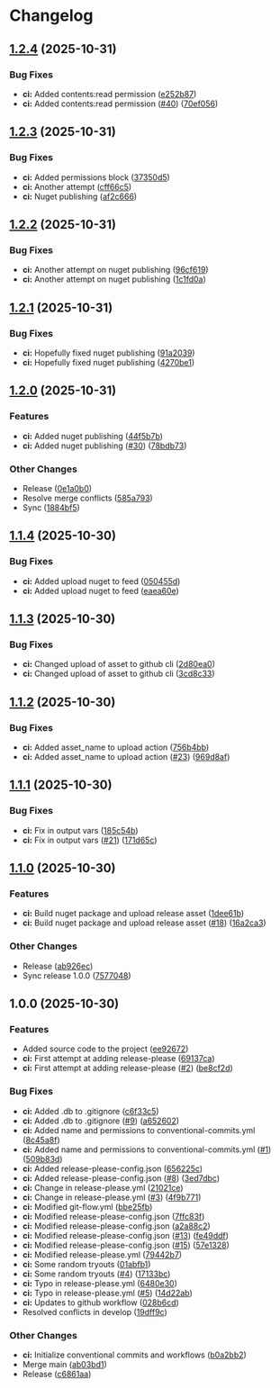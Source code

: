 # Changelog

## [1.2.4](https://github.com/bmartens88/TesterkeTest/compare/v1.2.3...v1.2.4) (2025-10-31)


### Bug Fixes

* **ci:** Added contents:read permission ([e252b87](https://github.com/bmartens88/TesterkeTest/commit/e252b8729c7ca08015fb2bd8feaa6d3a3ad063fd))
* **ci:** Added contents:read permission ([#40](https://github.com/bmartens88/TesterkeTest/issues/40)) ([70ef056](https://github.com/bmartens88/TesterkeTest/commit/70ef056ea3388b85dc8f0838c7350a27f8135c11))

## [1.2.3](https://github.com/bmartens88/TesterkeTest/compare/v1.2.2...v1.2.3) (2025-10-31)


### Bug Fixes

* **ci:** Added permissions block ([37350d5](https://github.com/bmartens88/TesterkeTest/commit/37350d518bcc84fd687bd7011cf5e44e9bee89e7))
* **ci:** Another attempt ([cff66c5](https://github.com/bmartens88/TesterkeTest/commit/cff66c50f289a308048ebf74e5f7bf07307f7b79))
* **ci:** Nuget publishing ([af2c666](https://github.com/bmartens88/TesterkeTest/commit/af2c6662d698873b0cab1ebf0a0fe7d1df0bcbc0))

## [1.2.2](https://github.com/bmartens88/TesterkeTest/compare/v1.2.1...v1.2.2) (2025-10-31)


### Bug Fixes

* **ci:** Another attempt on nuget publishing ([96cf619](https://github.com/bmartens88/TesterkeTest/commit/96cf6199523b5a2fcf34721f49ef13d3ac2da097))
* **ci:** Another attempt on nuget publishing ([1c1fd0a](https://github.com/bmartens88/TesterkeTest/commit/1c1fd0ae8706d3d432c28d1798a919b569584398))

## [1.2.1](https://github.com/bmartens88/TesterkeTest/compare/v1.2.0...v1.2.1) (2025-10-31)


### Bug Fixes

* **ci:** Hopefully fixed nuget publishing ([91a2039](https://github.com/bmartens88/TesterkeTest/commit/91a203943411f66af5046c80ea2fcfdf267aec51))
* **ci:** Hopefully fixed nuget publishing ([4270be1](https://github.com/bmartens88/TesterkeTest/commit/4270be1975d3e93da2a3308efda2890f2ef76f21))

## [1.2.0](https://github.com/bmartens88/TesterkeTest/compare/v1.1.4...v1.2.0) (2025-10-31)


### Features

* **ci:** Added nuget publishing ([44f5b7b](https://github.com/bmartens88/TesterkeTest/commit/44f5b7bed68dba44411428c59e1f7c5749963348))
* **ci:** Added nuget publishing ([#30](https://github.com/bmartens88/TesterkeTest/issues/30)) ([78bdb73](https://github.com/bmartens88/TesterkeTest/commit/78bdb73c22c9d24f942c2eb1a78a82cba9640db2))


### Other Changes

* Release ([0e1a0b0](https://github.com/bmartens88/TesterkeTest/commit/0e1a0b0a426688aa42e3f40964b59a6cd00af996))
* Resolve merge conflicts ([585a793](https://github.com/bmartens88/TesterkeTest/commit/585a7934834b8abf1761082dbe75426d0fad164f))
* Sync ([1884bf5](https://github.com/bmartens88/TesterkeTest/commit/1884bf5f291b6d5acf172fdf2da45dec66da6896))

## [1.1.4](https://github.com/bmartens88/TesterkeTest/compare/v1.1.3...v1.1.4) (2025-10-30)


### Bug Fixes

* **ci:** Added upload nuget to feed ([050455d](https://github.com/bmartens88/TesterkeTest/commit/050455dae8cfbf59244699e118ac249b497e3554))
* **ci:** Added upload nuget to feed ([eaea60e](https://github.com/bmartens88/TesterkeTest/commit/eaea60e9f96112077ffa18976b89196985add033))

## [1.1.3](https://github.com/bmartens88/TesterkeTest/compare/v1.1.2...v1.1.3) (2025-10-30)


### Bug Fixes

* **ci:** Changed upload of asset to github cli ([2d80ea0](https://github.com/bmartens88/TesterkeTest/commit/2d80ea09afdb9d5a5e02db7ac986b22af35c9601))
* **ci:** Changed upload of asset to github cli ([3cd8c33](https://github.com/bmartens88/TesterkeTest/commit/3cd8c33569f51f2d353cf42d43c14e45b4405e6e))

## [1.1.2](https://github.com/bmartens88/TesterkeTest/compare/v1.1.1...v1.1.2) (2025-10-30)


### Bug Fixes

* **ci:** Added asset_name to upload action ([756b4bb](https://github.com/bmartens88/TesterkeTest/commit/756b4bb435a921fabcfd0445ba2523e20c956cd5))
* **ci:** Added asset_name to upload action ([#23](https://github.com/bmartens88/TesterkeTest/issues/23)) ([969d8af](https://github.com/bmartens88/TesterkeTest/commit/969d8af2a1d11bd7f691453df29ee10bae2d0653))

## [1.1.1](https://github.com/bmartens88/TesterkeTest/compare/v1.1.0...v1.1.1) (2025-10-30)


### Bug Fixes

* **ci:** Fix in output vars ([185c54b](https://github.com/bmartens88/TesterkeTest/commit/185c54be26cae9415103d9b957d85f90375addf6))
* **ci:** Fix in output vars ([#21](https://github.com/bmartens88/TesterkeTest/issues/21)) ([171d65c](https://github.com/bmartens88/TesterkeTest/commit/171d65c17f3523895efc7f38d54cab7819f6b52d))

## [1.1.0](https://github.com/bmartens88/TesterkeTest/compare/v1.0.0...v1.1.0) (2025-10-30)


### Features

* **ci:** Build nuget package and upload release asset ([1dee61b](https://github.com/bmartens88/TesterkeTest/commit/1dee61b25e80f9c82648b978d9d39085751db07c))
* **ci:** Build nuget package and upload release asset ([#18](https://github.com/bmartens88/TesterkeTest/issues/18)) ([16a2ca3](https://github.com/bmartens88/TesterkeTest/commit/16a2ca3703c8ec20e9678a2b16704c25494c207c))


### Other Changes

* Release ([ab926ec](https://github.com/bmartens88/TesterkeTest/commit/ab926ec46d9be37e0348cfe3134546cd746ed7b9))
* Sync release 1.0.0 ([7577048](https://github.com/bmartens88/TesterkeTest/commit/75770489143c29539247db13ef735985acdb7cdc))

## 1.0.0 (2025-10-30)


### Features

* Added source code to the project ([ee92672](https://github.com/bmartens88/TesterkeTest/commit/ee92672df9d40dde9f11795fc21fada04c3ab8fb))
* **ci:** First attempt at adding release-please ([69137ca](https://github.com/bmartens88/TesterkeTest/commit/69137ca9c9697b8698cc7732795d46fb67646b03))
* **ci:** First attempt at adding release-please ([#2](https://github.com/bmartens88/TesterkeTest/issues/2)) ([be8cf2d](https://github.com/bmartens88/TesterkeTest/commit/be8cf2d398ef40ac0669b65fa16b7b8b0e847392))


### Bug Fixes

* **ci:** Added .db to .gitignore ([c6f33c5](https://github.com/bmartens88/TesterkeTest/commit/c6f33c55bc4ff3dc10c8eefccea794c99f2ddda9))
* **ci:** Added .db to .gitignore ([#9](https://github.com/bmartens88/TesterkeTest/issues/9)) ([a652602](https://github.com/bmartens88/TesterkeTest/commit/a652602ce03577298478c16c53e1c7f32b8c2b6b))
* **ci:** Added name and permissions to conventional-commits.yml ([8c45a8f](https://github.com/bmartens88/TesterkeTest/commit/8c45a8f8dcc041e49c4082d5e72207d47510520f))
* **ci:** Added name and permissions to conventional-commits.yml ([#1](https://github.com/bmartens88/TesterkeTest/issues/1)) ([509b83d](https://github.com/bmartens88/TesterkeTest/commit/509b83d10c96d54bd0d924096c2a84823386bdb2))
* **ci:** Added release-please-config.json ([656225c](https://github.com/bmartens88/TesterkeTest/commit/656225c6830955ff3eb42f725e89423dee065f6b))
* **ci:** Added release-please-config.json ([#8](https://github.com/bmartens88/TesterkeTest/issues/8)) ([3ed7dbc](https://github.com/bmartens88/TesterkeTest/commit/3ed7dbc9f2238ae1d95cffb30a36a4f452110f43))
* **ci:** Change in release-please.yml ([21021ce](https://github.com/bmartens88/TesterkeTest/commit/21021ce3cd14fc83f8e926acb10fc211fe4cd46e))
* **ci:** Change in release-please.yml ([#3](https://github.com/bmartens88/TesterkeTest/issues/3)) ([4f9b771](https://github.com/bmartens88/TesterkeTest/commit/4f9b771f7717048fad5d2a60ef11f74e1ed05373))
* **ci:** Modified git-flow.yml ([bbe25fb](https://github.com/bmartens88/TesterkeTest/commit/bbe25fbb44ca966702a8c8050a1ba901e3e7145e))
* **ci:** Modified release-please-config.json ([7ffc83f](https://github.com/bmartens88/TesterkeTest/commit/7ffc83ff7203032a65f9bc2fa42e3fdea4cab45b))
* **ci:** Modified release-please-config.json ([a2a88c2](https://github.com/bmartens88/TesterkeTest/commit/a2a88c252f680a68eb822ae8a4abc6d554628cae))
* **ci:** Modified release-please-config.json ([#13](https://github.com/bmartens88/TesterkeTest/issues/13)) ([fe49ddf](https://github.com/bmartens88/TesterkeTest/commit/fe49ddfc26e18aa89166eb7f06e8cafff5718e74))
* **ci:** Modified release-please-config.json ([#15](https://github.com/bmartens88/TesterkeTest/issues/15)) ([57e1328](https://github.com/bmartens88/TesterkeTest/commit/57e13287369831252598db2f09c71a2257314222))
* **ci:** Modified release-please.yml ([79442b7](https://github.com/bmartens88/TesterkeTest/commit/79442b722cebbac73da8e7456bdef4ec82686763))
* **ci:** Some random tryouts ([01abfb1](https://github.com/bmartens88/TesterkeTest/commit/01abfb165ed4ff1e91638a8c534f36ba3df19cd0))
* **ci:** Some random tryouts ([#4](https://github.com/bmartens88/TesterkeTest/issues/4)) ([17133bc](https://github.com/bmartens88/TesterkeTest/commit/17133bc2c073a48e2d592be0991fcff044f0cea9))
* **ci:** Typo in release-please.yml ([6480e30](https://github.com/bmartens88/TesterkeTest/commit/6480e30d785a61780cd4faa6190b5bfe7b13364d))
* **ci:** Typo in release-please.yml ([#5](https://github.com/bmartens88/TesterkeTest/issues/5)) ([14d22ab](https://github.com/bmartens88/TesterkeTest/commit/14d22abcbb0b4ba179a35095880a0bd73e40a6ba))
* **ci:** Updates to github workflow ([028b6cd](https://github.com/bmartens88/TesterkeTest/commit/028b6cdd619450bdae533e44aa9df05a70601a7e))
* Resolved conflicts in develop ([19dff9c](https://github.com/bmartens88/TesterkeTest/commit/19dff9cd68e285faad0893b774ccdcd1daaf514b))


### Other Changes

* **ci:** Initialize conventional commits and workflows ([b0a2bb2](https://github.com/bmartens88/TesterkeTest/commit/b0a2bb26232f917a65d45f41994595955751b4ed))
* Merge main ([ab03bd1](https://github.com/bmartens88/TesterkeTest/commit/ab03bd12c2dc669364d4763766c5512e7f1e73bb))
* Release ([c6861aa](https://github.com/bmartens88/TesterkeTest/commit/c6861aa40b21594a2aece73ccb27e191823871e6))
